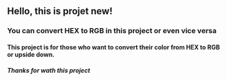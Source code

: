 ## Hello, this is projet new!
### You can convert HEX to RGB in this project or even vice versa  
#### This project is for those who want to convert their color from HEX to RGB or upside down.

##### Thanks for wath this project
